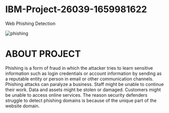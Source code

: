 # IBM-Project-26039-1659981622
Web Phishing Detection




![phishing](https://kratikal.com/blog/wp-content/uploads/2019/10/phishing2.jpg)

# ABOUT PROJECT

Phishing is a form of fraud in which the attacker tries to learn sensitive
information such as login credentials or account information by sending as a
reputable entity or person in email or other communication channels.
Phishing attacks can paralyze a business. Staff might be unable to continue
their work. Data and assets might be stolen or damaged. Customers might
be unable to access online services. The reason security defenders struggle
to detect phishing domains is because of the unique part of the website
domain.


